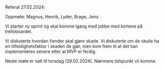 Referat 27.02.2024:

Oppmøte: Magnus, Henrik, Lyder, Brage, Jens

Vi starter ny sprint og skal komme igang med jobbe med kortene på trelloboardet.

Vi diskuterte hvordan fiender skal gjøre skade. Vi diskuterte om de skulle ha en tilfeldighetsfaktor i skaden de gjør, men kom frem til at det kan implementeres senere etter at MVP er ferdig.

Neste møte er satt til torsdag (29.02.2024). Nærmere tidspunkt vil komme.
